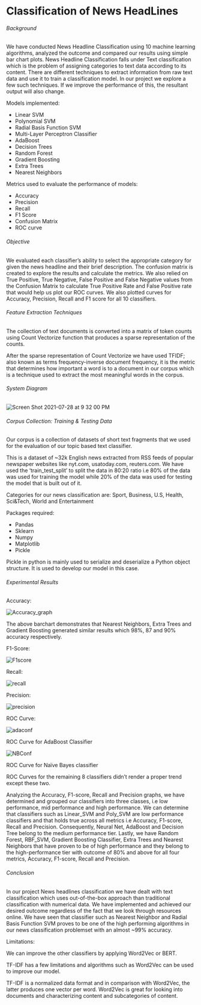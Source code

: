 # Classification of News HeadLines

###### Background

We have conducted News Headline Classification using 10 machine learning algorithms, analyzed the outcome and compared our results using simple bar chart plots. News Headline Classification falls under Text classification which is the problem of assigning categories to text data according to its content. There are different techniques to extract information from raw text data and use it to train a classification model. In our project we explore a few such techniques. If we improve the performance of this, the resultant output will also change. 


Models implemented:

 * Linear SVM
 * Polynomial SVM
 * Radial Basis Function SVM
 * Multi-Layer Perceptron Classifier
 * AdaBoost
 * Decision Trees
 * Random Forest
 * Gradient Boosting
 * Extra Trees
 * Nearest Neighbors


Metrics used to evaluate the performance of models:

 * Accuracy
 * Precision
 * Recall
 * F1 Score
 * Confusion Matrix
 * ROC curve 
 
###### Objective

We evaluated each classifier’s ability to select the appropriate category for given the news headline and their brief description. The confusion matrix is created to explore the results and calculate the metrics. We also relied on True Positive, True Negative, False Positive and False Negative values from the Confusion Matrix to calculate True Positive Rate and False Positive rate that would help us plot our ROC curves. We also plotted curves for Accuracy, Precision, Recall and F1 score for all 10 classifiers.

###### Feature Extraction Techniques
The collection of text documents is converted into a matrix of token counts using Count Vectorize function that produces a sparse representation of the counts.

After the sparse representation of Count Vectorize we have used TFIDF; also known as terms frequency-inverse document frequency, it is the metric that determines how important a word is to a document in our corpus which is a technique used to extract the most meaningful words in the corpus.

###### System Diagram

![Screen Shot 2021-07-28 at 9 32 00 PM](https://user-images.githubusercontent.com/7517102/127351307-6af01599-ca0f-43ee-96c9-58f85bd1ab46.png)


###### Corpus Collection: Training & Testing Data 

Our corpus is a collection of datasets of short text fragments that we used for the evaluation of our topic based text classifier.

This is a dataset of ~32k English news extracted from RSS feeds of popular newspaper websites like nyt.com, usatoday.com, reuters.com. We have used the ‘train_test_split’ to split the data in 80:20 ratio i.e 80% of the data was used for training the model while 20% of the data was used for testing the model that is built out of it.

Categories for our news classification are:
Sport, Business, U.S, Health, Sci&Tech, World and Entertainment


Packages required: 

 * Pandas
 * Sklearn
 * Numpy
 * Matplotlib
 * Pickle
 
Pickle in python is mainly used to serialize and deserialize a Python object structure. It is used to develop our model in this case.

###### Experimental Results

Accuracy:

![Accuracy_graph](https://user-images.githubusercontent.com/7517102/127352176-f67f8421-3fae-4f94-95ce-afd2690a2576.png)

The above barchart demonstrates that Nearest Neighbors, Extra Trees and Gradient Boosting generated similar results which 98%, 87 and 90% accuracy respectively.

F1-Score:

![F1score](https://user-images.githubusercontent.com/7517102/127352323-ce081c4e-f3b5-402d-a59b-27a9d04eb668.png)

Recall:

![recall](https://user-images.githubusercontent.com/7517102/127352408-09da904f-17f4-48bb-8d6b-42fbd40c4fcd.png)

Precision:

![precision](https://user-images.githubusercontent.com/7517102/127352440-9cae68cb-f257-4206-ba86-851799b47827.png)

ROC Curve:

![adaconf](https://user-images.githubusercontent.com/7517102/127352604-ae87b0a0-c9c9-4cf1-b939-6aa021ebd87a.png)
 
ROC Curve for AdaBoost Classifier

![NBConf](https://user-images.githubusercontent.com/7517102/127354169-72546b1b-f52b-41da-84f4-ed81981e328e.png)

ROC Curve for Naïve Bayes classifier

ROC Curves for the remaining 8 classifiers didn’t render a proper trend except these two.

Analyzing the Accuracy, F1-score, Recall and Precision graphs, we have determined and grouped our classifiers into three classes, i.e low performance, mid performance and high performance. We can determine that classifiers such as Linear_SVM and Poly_SVM are low performance classifiers and that holds true across all metrics i.e Accuracy, F1-score, Recall and Precision. Consequently, Neural Net, AdaBoost and Decision Tree belong to the medium performance tier. Lastly, we have Random Forest, RBF_SVM, Gradient Boosting Classifier, Extra Trees and Nearest Neighbors that have proven to be of high performance and they belong to the high-performance tier with outcome of 80% and above for all four metrics, Accuracy, F1-score, Recall and Precision.

###### Conclusion

In our project News headlines classification we have dealt with text classification which uses out-of-the-box approach than traditional classification with numerical data. We have implemented and achieved our desired outcome regardless of the fact that we look through resources online.  We have seen that classifier such as Nearest Neighbor and Radial Basis Function SVM proves to be one of the high performing algorithms in our news classification problemset with an almost ~99% accuracy.

Limitations:

We can improve the other classifiers by applying Word2Vec or BERT. 

TF-IDF has a few limitations and algorithms such as Word2Vec can be used to improve our model.

TF-IDF is a normalized data format and in comparison with Word2Vec, the latter produces one vector per word. Word2Vec is great for looking into documents and characterizing content and subcategories of content. 


